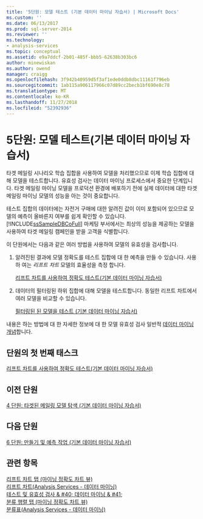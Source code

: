 ```yaml
---
title: '5단원: 모델 테스트 (기본 데이터 마이닝 자습서) | Microsoft Docs'
ms.custom: ''
ms.date: 06/13/2017
ms.prod: sql-server-2014
ms.reviewer: ''
ms.technology:
- analysis-services
ms.topic: conceptual
ms.assetid: e9a7ddcf-2b01-485f-bbb5-62638b303bc6
author: minewiskan
ms.author: owend
manager: craigg
ms.openlocfilehash: 3f942b40959d5f3af1ede0ddb8dbc11161f796eb
ms.sourcegitcommit: 1ab115a906117966c07d89cc2becb1bf690e8c78
ms.translationtype: MT
ms.contentlocale: ko-KR
ms.lasthandoff: 11/27/2018
ms.locfileid: "52392936"
---
```

# <a name="lesson-5-testing-models-basic-data-mining-tutorial"></a>5단원: 모델 테스트(기본 데이터 마이닝 자습서)
  타겟 메일링 시나리오 학습 집합을 사용하여 모델을 처리했으므로 이제 학습 집합에 대해 모델을 테스트합니다. 유효성 검사는 데이터 마이닝 프로세스에서 중요한 단계입니다. 타겟 메일링 마이닝 모델을 프로덕션 환경에 배포하기 전에 실제 데이터에 대한 타겟 메일링 마이닝 모델의 성능을 아는 것이 중요합니다.  
  
 테스트 집합의 데이터에는 자전거 구매에 대한 알려진 값이 이미 포함되어 있으므로 모델의 예측이 올바른지 여부를 쉽게 확인할 수 있습니다. [!INCLUDE[ssSampleDBCoFull](../includes/sssampledbcofull-md.md)] 마케팅 부서에서는 최상의 성능을 제공하는 모델을 사용하여 타겟 메일링 캠페인을 받을 고객을 식별합니다.  
  
 이 단원에서는 다음과 같은 여러 방법을 사용하여 모델의 유효성을 검사합니다.  
  
1.  알려진된 결과에 모델 정확도를 테스트 집합에 대 한 예측을 만들 수 있습니다. 사용 하 여는 *리프트 차트* 모델의 효율성을 측정 합니다.  
  
     [리프트 차트를 사용하여 정확도 테스트&#40;기본 데이터 마이닝 자습서&#41;](../../2014/tutorials/testing-accuracy-with-lift-charts-basic-data-mining-tutorial.md)  
  
2.  데이터의 필터링된 하위 집합에 대해 모델을 테스트합니다. 동일한 리프트 차트에서 여러 모델을 비교할 수 있습니다.  
  
     [필터링된 된 모델을 테스트 &#40;기본 데이터 마이닝 자습서&#41;](../../2014/tutorials/testing-a-filtered-model-basic-data-mining-tutorial.md)  
  
 내용은 하는 방법에 대 한 자세한 정보에 대 한 모델 유효성 검사 일반적 [데이터 마이닝 개념](../../2014/analysis-services/data-mining/data-mining-concepts.md)합니다.  
  
## <a name="first-task-in-lesson"></a>단원의 첫 번째 태스크  
 [리프트 차트를 사용하여 정확도 테스트&#40;기본 데이터 마이닝 자습서&#41;](../../2014/tutorials/testing-accuracy-with-lift-charts-basic-data-mining-tutorial.md)  
  
## <a name="previous-lesson"></a>이전 단원  
 [4 단원: 타겟된 메일링 모델 탐색 &#40;기본 데이터 마이닝 자습서&#41;](../../2014/tutorials/lesson-4-exploring-the-targeted-mailing-models-basic-data-mining-tutorial.md)  
  
## <a name="next-lesson"></a>다음 단원  
 [6 단원: 만들기 및 예측 작업 &#40;기본 데이터 마이닝 자습서&#41;](../../2014/tutorials/lesson-6-creating-and-working-with-predictions-basic-data-mining-tutorial.md)  
  
## <a name="see-also"></a>관련 항목  
 [리프트 차트 탭 &#40;마이닝 정확도 차트 뷰&#41;](../../2014/analysis-services/lift-chart-tab-mining-accuracy-chart-view.md)   
 [리프트 차트&#40;Analysis Services - 데이터 마이닝&#41;](../../2014/analysis-services/data-mining/lift-chart-analysis-services-data-mining.md)   
 [테스트 및 유효성 검사 & #40; 데이터 마이닝 & #41;](../../2014/analysis-services/data-mining/testing-and-validation-data-mining.md)   
 [분류 행렬 탭 &#40;마이닝 정확도 차트 뷰&#41;](../../2014/analysis-services/classification-matrix-tab-mining-accuracy-chart-view.md)   
 [분류표&#40;Analysis Services - 데이터 마이닝&#41;](../../2014/analysis-services/data-mining/classification-matrix-analysis-services-data-mining.md)  
  
  
